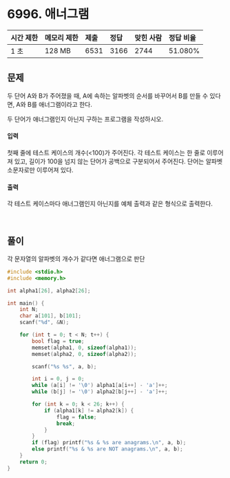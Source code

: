 # 6996. 애너그램

| 시간 제한 | 메모리 제한 | 제출 | 정답 | 맞힌 사람 | 정답 비율 |
| :-------- | :---------- | :--- | :--- | :-------- | :-------- |
| 1 초      | 128 MB      | 6531 | 3166 | 2744      | 51.080%   |

## 문제

두 단어 A와 B가 주어졌을 때, A에 속하는 알파벳의 순서를 바꾸어서 B를 만들 수 있다면, A와 B를 애너그램이라고 한다.

두 단어가 애너그램인지 아닌지 구하는 프로그램을 작성하시오.

#### 입력

첫째 줄에 테스트 케이스의 개수(<100)가 주어진다. 각 테스트 케이스는 한 줄로 이루어져 있고, 길이가 100을 넘지 않는 단어가 공백으로 구분되어서 주어진다. 단어는 알파벳 소문자로만 이루어져 있다.

#### 출력

각 테스트 케이스마다 애너그램인지 아닌지를 예체 출력과 같은 형식으로 출력한다.

<br/>

## 풀이

각 문자열의 알파벳의 개수가 같다면 애너그램으로 판단

```c++
#include <stdio.h>
#include <memory.h>

int alpha1[26], alpha2[26];

int main() {
	int N;
	char a[101], b[101];
	scanf("%d", &N);

	for (int t = 0; t < N; t++) {
		bool flag = true;
		memset(alpha1, 0, sizeof(alpha1));
		memset(alpha2, 0, sizeof(alpha2));

		scanf("%s %s", a, b);

		int i = 0, j = 0;
		while (a[i] != '\0') alpha1[a[i++] - 'a']++;
		while (b[j] != '\0') alpha2[b[j++] - 'a']++;

		for (int k = 0; k < 26; k++) {
			if (alpha1[k] != alpha2[k]) {
				flag = false;
				break;
			}
		}
		if (flag) printf("%s & %s are anagrams.\n", a, b);
		else printf("%s & %s are NOT anagrams.\n", a, b);
	}
	return 0;
}
```
